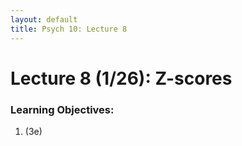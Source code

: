```yaml
---
layout: default
title: Psych 10: Lecture 8
---
```

# Lecture 8 (1/26): Z-scores

### Learning Objectives:
1. (3e)
